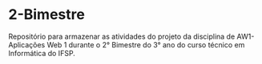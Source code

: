# 2-Bimestre
Repositório para armazenar as atividades do projeto da disciplina de AW1- Aplicações Web 1 durante o 2° Bimestre do 3° ano do curso técnico em Informática do IFSP.
